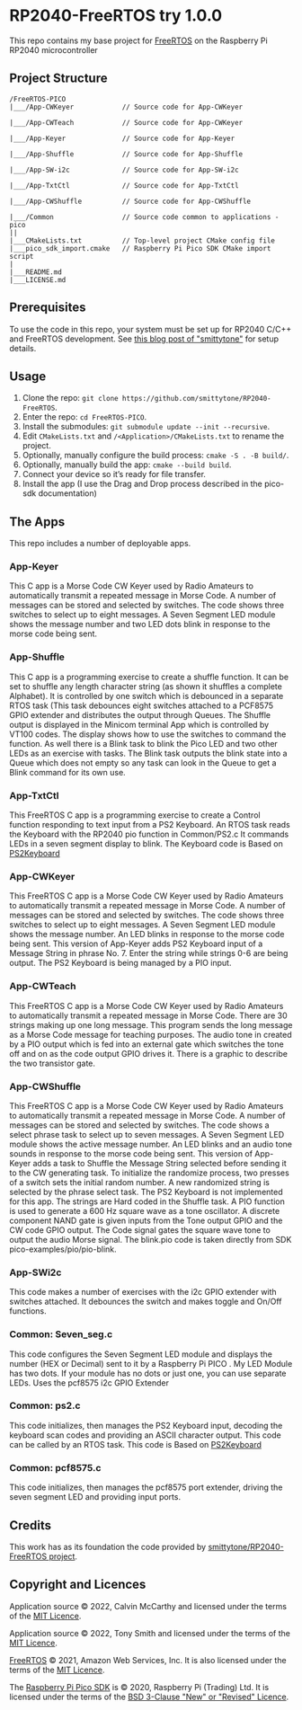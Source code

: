 # RP2040-FreeRTOS try 1.0.0

This repo contains my base project for [FreeRTOS](https://freertos.org/) on the Raspberry Pi RP2040 microcontroller

## Project Structure

```
/FreeRTOS-PICO
|___/App-CWKeyer            // Source code for App-CWKeyer

|___/App-CWTeach            // Source code for App-CWKeyer

|___/App-Keyer              // Source code for App-Keyer

|___/App-Shuffle            // Source code for App-Shuffle

|___/App-SW-i2c             // Source code for App-SW-i2c

|___/App-TxtCtl             // Source code for App-TxtCtl

|___/App-CWShuffle          // Source code for App-CWShuffle

|___/Common                 // Source code common to applications - pico
||
|___CMakeLists.txt          // Top-level project CMake config file
|___pico_sdk_import.cmake   // Raspberry Pi Pico SDK CMake import script
|
|___README.md
|___LICENSE.md
```

## Prerequisites

To use the code in this repo, your system must be set up for RP2040 C/C++ and FreeRTOS development. See [this blog post of "smittytone"](https://blog.smittytone.net/2021/02/02/program-raspberry-pi-pico-c-mac/) for setup details.

## Usage

1. Clone the repo: `git clone https://github.com/smittytone/RP2040-FreeRTOS`.
1. Enter the repo: `cd FreeRTOS-PICO`.
1. Install the submodules: `git submodule update --init --recursive`.
1. Edit `CMakeLists.txt` and `/<Application>/CMakeLists.txt` to rename the project.
1. Optionally, manually configure the build process: `cmake -S . -B build/`.
1. Optionally, manually build the app: `cmake --build build`.
1. Connect your device so it’s ready for file transfer.
1. Install the app (I use the Drag and Drop process described in the pico-sdk documentation)

## The Apps

This repo includes a number of deployable apps.

### App-Keyer

This C app is a Morse Code CW Keyer used by Radio Amateurs to automatically transmit a repeated message in Morse Code. A number of messages can be stored and selected by switches.  The code shows three switches to select up to eight messages. A Seven Segment LED module shows the message number and two LED dots blink in response to the morse code being sent.

### App-Shuffle

This C app is a programming exercise to create a shuffle function. It can be set to shuffle any length character string (as shown it shuffles a complete Alphabet). It is controlled by one switch which is debounced in a separate RTOS task (This task debounces eight switches attached to a PCF8575 GPIO extender and distributes the output through Queues. The Shuffle output is displayed in the Minicom terminal App which is controlled by VT100 codes. The display shows how to use the switches to command the function. As well there is a Blink task to blink the Pico LED and two other LEDs as an exercise with tasks.  The Blink task outputs the blink state into a Queue which does not empty so any task can look in the Queue to get a Blink command for its own use.

### App-TxtCtl

This FreeRTOS C app is a programming exercise to create a Control function responding to text input from a PS2 Keyboard. An RTOS task reads the Keyboard with the RP2040 pio function in Common/PS2.c It commands LEDs in a seven segment display to blink.  The Keyboard code is Based on [PS2Keyboard](https://github.com/PaulStoffregen/PS2Keyboard)


### App-CWKeyer

This FreeRTOS C app is a Morse Code CW Keyer used by Radio Amateurs to automatically transmit a repeated message in Morse Code. A number of messages can be stored and selected by switches.  The code shows three switches to select up to eight messages. A Seven Segment LED module shows the message number. An LED blinks in response to the morse code being sent. This version of App-Keyer adds PS2 Keyboard input of a Message String in phrase No. 7. Enter the string while strings 0-6 are being output. The PS2 Keyboard is being managed by a PIO input.

### App-CWTeach

This FreeRTOS C app is a Morse Code CW Keyer used by Radio Amateurs to automatically transmit a repeated message in Morse Code. There are 30 strings making up one long message.  This program sends the long message as a Morse Code message for teaching purposes.  The audio tone in created by a PIO output which is fed into an external gate which switches the tone off and on as the code output GPIO drives it.  There is a graphic to describe the two transistor gate.

### App-CWShuffle

This FreeRTOS C app is a Morse Code CW Keyer used by Radio Amateurs to automatically transmit a repeated message in Morse Code. A number of messages can be stored and selected by switches.  The code shows a select phrase task to select up to seven messages. A Seven Segment LED module shows the active message number. An LED blinks and an audio tone sounds in response to the morse code being sent. This version of App-Keyer adds a task to Shuffle the Message String selected before sending it to the CW generating task.  To initialize the randomize process, two presses of a switch sets the initial random number. A new randomized string is selected by the phrase select task. The PS2 Keyboard is not implemented for this app. The strings are Hard coded in the Shuffle task. A PIO function is used to generate a 600 Hz square wave as a tone oscillator. A discrete component NAND gate is given inputs from the Tone output GPIO and the CW code GPIO output.  The Code signal gates the square wave tone to output the audio Morse signal.  The blink.pio code is taken directly from SDK pico-examples/pio/pio-blink.  

### App-SWi2c
This code makes a number of exercises with the i2c GPIO extender with switches attached. It debounces the switch and makes toggle and On/Off functions.

### Common: Seven_seg.c
This code configures the Seven Segment LED module and displays the number (HEX or Decimal) sent to it by a Raspberry Pi PICO .  My LED Module has two dots.  If your module has no dots or just one, you can use separate LEDs. Uses the pcf8575 i2c GPIO Extender

### Common: ps2.c
This code initializes, then manages the PS2 Keyboard input, decoding the keyboard scan codes and providing an ASCII character output.  This code can be called by an RTOS task. This code is Based on [PS2Keyboard](https://github.com/PaulStoffregen/PS2Keyboard)


### Common: pcf8575.c
This code initializes, then manages the pcf8575 port extender, driving the seven segment LED and providing input ports.


## Credits

This work has as its foundation the code provided by [smittytone/RP2040-FreeRTOS project](https://github.com/smittytone/RP2040-FreeRTOS).


## Copyright and Licences

Application source © 2022, Calvin McCarthy and licensed under the terms of the [MIT Licence](./LICENSE.md).

Application source © 2022, Tony Smith and licensed under the terms of the [MIT Licence](./LICENSE.md).

[FreeRTOS](https://freertos.org/) © 2021, Amazon Web Services, Inc. It is also licensed under the terms of the [MIT Licence](./LICENSE.md).

The [Raspberry Pi Pico SDK](https://github.com/raspberrypi/pico-sdk) is © 2020, Raspberry Pi (Trading) Ltd. It is licensed under the terms of the [BSD 3-Clause "New" or "Revised" Licence](https://github.com/raspberrypi/pico-sdk/blob/master/LICENSE.TXT).
